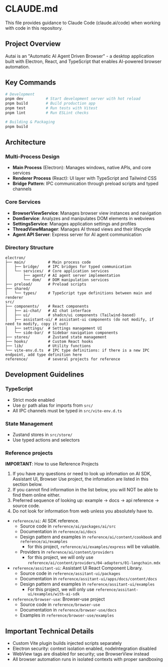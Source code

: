 # CLAUDE.md

This file provides guidance to Claude Code (claude.ai/code) when working with code in this repository.

## Project Overview

Autai is an "Automatic AI Agent Driven Browser" - a desktop application built with Electron, React, and TypeScript that enables AI-powered browser automation.

## Key Commands

```bash
# Development
pnpm dev          # Start development server with hot reload
pnpm build        # Build production app
pnpm test         # Run tests with Vitest
pnpm lint         # Run ESLint checks

# Building & Packaging
pnpm build
```

## Architecture

### Multi-Process Design

- **Main Process** (Electron): Manages windows, native APIs, and core services
- **Renderer Process** (React): UI layer with TypeScript and Tailwind CSS
- **Bridge Pattern**: IPC communication through preload scripts and typed channels

### Core Services

- **BrowserViewService**: Manages browser view instances and navigation
- **DomService**: Analyzes and manipulates DOM elements in webviews
- **SettingsService**: Manages application settings and profiles
- **ThreadViewManager**: Manages AI thread views and their lifecycle
- **Agent API Server**: Express server for AI agent communication

### Directory Structure

```
electron/
├── main/          # Main process code
│   ├── bridge/    # IPC bridges for typed communication
│   └── services/  # Core application services
│       ├── agent/ # AI agent server implementation
│       └── dom/   # DOM manipulation services
├── preload/       # Preload scripts
├── shared/
│   └── types/     # TypeScript type definitions between main and renderer
src/
├── components/    # React components
│   ├── ai-chat/   # AI chat interface
│   ├── ui/        # shadcn/ui components (Tailwind-based)
│   ├── assistant-ui/ # assistant-ui components (do not modify, if need to modify, copy it out)
│   ├── settings/  # Settings management UI
│   └── side-bar/  # Sidebar navigation components
├── stores/        # Zustand state management
├── hooks/         # Custom React hooks
├── lib/           # Utility functions
└── vite-env.d.ts  # IPC type definitions: if there is a new IPC endpoint, add type definition here
reference/         # several projects for reference
```

## Development Guidelines

### TypeScript

- Strict mode enabled
- Use `@/` path alias for imports from `src/`
- All IPC channels must be typed in `src/vite-env.d.ts`

### State Management

- Zustand stores in `src/store/`
- Use typed actions and selectors

### Reference projects

**IMPORTANT**: How to use Reference Projects

1. If you have any questions or need to look up infomation on AI SDK, Assistant UI, Browser Use project,
   the infomation are listed in this section below.
2. If you cannot find information in the list below, you will NOT be able to find them online either.
3. Preferred sequence of looking up: example -> docs -> api reference -> source code.
4. Do not look for information from web unless you absolutely have to.

- `reference/ai`: AI SDK reference.
  - Source code in `reference/ai/packages/ai/src`
  - Documentation in `reference/ai/docs`
  - Design pattern and examples in `reference/ai/content/cookbook` and `reference/ai/examples`
    - for this project, `reference/ai/examples/express` will be valuable.
  - Providers in `reference/ai/content/providers`
    - for this project, we will only use `reference/ai/content/providers/04-adapters/01-langchain.mdx`
- `reference/assitant-ui`: Assistant UI React Component Library.
  - Source code in `reference/assitant-ui/packages`
  - Documentation in `reference/assitant-ui/apps/docs/content/docs`
  - Design pattern and examples in `reference/assitant-ui/examples`
    - For this project, we will only use `reference/assitant-ui/examples/with-ai-sdk`
- `reference/browser-use`: Browser-use project
  - Source code in `reference/browser-use`
  - Documentation in `reference/browser-use/docs`
  - Examples in `reference/browser-use/examples`

## Important Technical Details

- Custom Vite plugin builds injected scripts separately
- Electron security: context isolation enabled, nodeIntegration disabled
- WebView tags are disabled for security; use BrowserView instead
- All browser automation runs in isolated contexts with proper sandboxing
